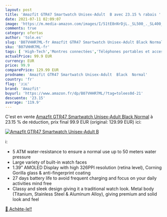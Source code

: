 ```yaml
---
layout: post
title: 'Amazfit GTR47 Smartwatch Unisex-Adult  B avec 23.15 % rabais '
date: 2021-07-11 02:09:07
image: 'https://m.media-amazon.com/images/I/51tE8nNrDjL._SL500_._SL400_.jpg'
comments: true
category: ofertas
author: 'tole.es'
slug: 'B07VHHR7ML-fr Amazfit GTR47 Smartwatch Unisex-Adult Black Normal'
sku: 'B07VHHR7ML-fr'
tags: [ 'High-Tech','Montres connectées','Téléphones portables et accessoires','amazfit', ]
actualPrice: 99.9 EUR
currency: EUR
price: 99.9
comparePrice: 129.99 EUR
prodname: 'Amazfit GTR47 Smartwatch Unisex-Adult  Black  Normal'
country: 'fr'
flag: '🇫🇷'
brand: 'Amazfit'
buyurl: 'https://www.amazon.fr/dp/B07VHHR7ML/?tag=tolees0d-21'
descuento: '23.15'
average: '119.9'
---
```


C'est en vente [Amazfit GTR47 Smartwatch Unisex-Adult  Black  Normal](https://www.amazon.fr/dp/B07VHHR7ML/?tag=tolees0d-21)  à  23.15 % de réduction, prix final  99.9 EUR (original: 129.99 EUR) ici:

[![Amazfit GTR47 Smartwatch Unisex-Adult  B](https://m.media-amazon.com/images/I/51tE8nNrDjL._SL500_._SL400_.jpg)](https://www.amazon.fr/dp/B07VHHR7ML/?tag=tolees0d-21)

ℹ️:

- 5 ATM water-resistance to ensure a normal use up to 50 meters water pressure
- Large variety of built-in watch faces
- 1.39” AMOLED Display with high 326PPI resolution (retina level), Corning Gorilla glass & anti-fingerprint coating
- 27 days battery life to avoid frequent charging and focus on your daily activities mind free
- Classy and sleek design giving it a traditional watch look. Metal body (Titanium, Stainless Steel & Aluminum Alloy), giving premium and solid look and feel

[🛒 Achète-le!!](https://www.amazon.fr/dp/B07VHHR7ML/?tag=tolees0d-21)
